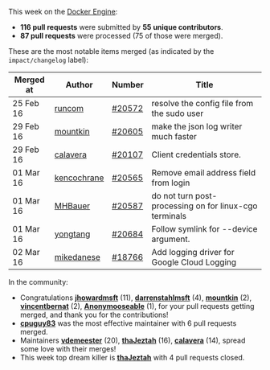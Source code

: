 This week on the [Docker Engine](https://github.com/docker/docker):

  - **116 pull requests** were submitted by **55 unique contributors**.
  - **87 pull requests** were processed (75 of those were merged).

These are the most notable items merged (as indicated by the `impact/changelog` label):

  Merged at | Author                                  | Number                                                 | Title
  ----------|-----------------------------------------|--------------------------------------------------------|--------------------------------------------------------------
  25 Feb 16 | [runcom](https://github.com/runcom) | [#20572](https://github.com/docker/docker/issues/20572) | resolve the config file from the sudo user
  29 Feb 16 | [mountkin](https://github.com/mountkin) | [#20605](https://github.com/docker/docker/issues/20605) | make the json log writer much faster
  29 Feb 16 | [calavera](https://github.com/calavera) | [#20107](https://github.com/docker/docker/issues/20107) | Client credentials store.
  01 Mar 16 | [kencochrane](https://github.com/kencochrane) | [#20565](https://github.com/docker/docker/issues/20565) | Remove email address field from login
  01 Mar 16 | [MHBauer](https://github.com/MHBauer) | [#20587](https://github.com/docker/docker/issues/20587) | do not turn post-processing on for linux-cgo terminals
  01 Mar 16 | [yongtang](https://github.com/yongtang) | [#20684](https://github.com/docker/docker/issues/20684) | Follow symlink for --device argument.
  02 Mar 16 | [mikedanese](https://github.com/mikedanese) | [#18766](https://github.com/docker/docker/issues/18766) | Add logging driver for Google Cloud Logging

In the community:

  - Congratulations **[jhowardmsft](https://github.com/jhowardmsft)** (11), **[darrenstahlmsft](https://github.com/darrenstahlmsft)** (4), **[mountkin](https://github.com/mountkin)** (2), **[vincentbernat](https://github.com/vincentbernat)** (2), **[Anonymooseable](https://github.com/Anonymooseable)** (1), for your pull requests getting merged, and thank you for the contributions!
  - **[cpuguy83](https://github.com/cpuguy83)** was the most effective maintainer with 6 pull requests merged.
  - Maintainers **[vdemeester](https://github.com/vdemeester)** (20), **[thaJeztah](https://github.com/thaJeztah)** (16), **[calavera](https://github.com/calavera)** (14), spread some love with their merges!
  - This week top dream killer is **[thaJeztah](https://github.com/thaJeztah)** with 4 pull requests closed.
